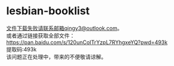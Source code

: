 # lesbian-booklist
文件下载失败请联系邮箱qingy3@outlook.com。  
或者通过链接获取全部文件：  
https://pan.baidu.com/s/120unCoITrYzpL7RYhgxeYQ?pwd=493k  
提取码:493k  
该问题正在处理中，带来的不便敬请谅解。
